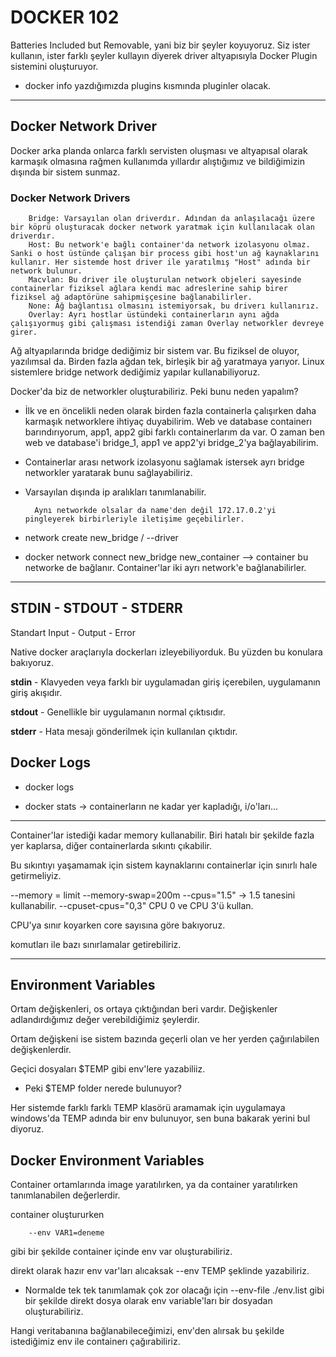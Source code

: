 <h1> DOCKER 102 </h2>

Batteries Included but Removable, yani biz bir şeyler koyuyoruz. Siz ister kullanın, ister farklı şeyler kullayın diyerek driver altyapısıyla Docker Plugin sistemini oluşturuyor.

- docker info yazdığımızda plugins kısmında pluginler olacak.

---

<h2> Docker Network Driver </h2>

Docker arka planda onlarca farklı servisten oluşması ve altyapısal olarak karmaşık olmasına rağmen kullanımda yıllardır alıştığımız ve bildiğimizin dışında bir sistem sunmaz.

<h3> Docker Network Drivers </h2>
     
        Bridge: Varsayılan olan driverdır. Adından da anlaşılacağı üzere bir köprü oluşturacak docker network yaratmak için kullanılacak olan driverdır. 
        Host: Bu network'e bağlı container'da network izolasyonu olmaz. Sanki o host üstünde çalışan bir process gibi host'un ağ kaynaklarını kullanır. Her sistemde host driver ile yaratılmış "Host" adında bir network bulunur.
        Macvlan: Bu driver ile oluşturulan network objeleri sayesinde containerlar fiziksel ağlara kendi mac adreslerine sahip birer fiziksel ağ adaptörüne sahipmişçesine bağlanabilirler.
        None: Ağ bağlantısı olmasını istemiyorsak, bu driverı kullanırız.
        Overlay: Ayrı hostlar üstündeki containerların aynı ağda çalışıyormuş gibi çalışması istendiği zaman Overlay networkler devreye girer.

Ağ altyapılarında bridge dediğimiz bir sistem var. Bu fiziksel de oluyor, yazılımsal da. Birden fazla ağdan tek, birleşik bir ağ yaratmaya yarıyor. Linux sistemlere bridge network dediğimiz yapılar kullanabiliyoruz.

Docker'da biz de networkler oluşturabiliriz. Peki bunu neden yapalım?

- İlk ve en öncelikli neden olarak birden fazla containerla çalışırken daha karmaşık networklere ihtiyaç duyabilirim. Web ve database containerı barındırıyorum, app1, app2 gibi farklı containerlarım da var. O zaman ben web ve database'i bridge_1, app1 ve app2'yi bridge_2'ya bağlayabilirim.

* Containerlar arası network izolasyonu sağlamak istersek ayrı bridge networkler yaratarak bunu sağlayabiliriz.

* Varsayılan dışında ip aralıkları tanımlanabilir.

        Aynı networkde olsalar da name'den değil 172.17.0.2'yi pingleyerek birbirleriyle iletişime geçebilirler.

* network create new_bridge / --driver
* docker network connect new_bridge new_container --> container bu networke de bağlanır. Container'lar iki ayrı network'e bağlanabilirler.

---

<h2>STDIN - STDOUT - STDERR</h2>

Standart Input - Output - Error

Native docker araçlarıyla dockerları izleyebiliyorduk. Bu yüzden bu konulara bakıyoruz.

<b>stdin</b> - Klavyeden veya farklı bir uygulamadan giriş içerebilen, uygulamanın giriş akışıdır.

<b>stdout</b> - Genellikle bir uygulamanın normal çıktısıdır.

<b>stderr</b> - Hata mesajı gönderilmek için kullanılan çıktıdır.

<h2> Docker Logs </h2>

- docker logs

- docker stats -> containerların ne kadar yer kapladığı, i/o'ları...

---

Container'lar istediği kadar memory kullanabilir. Biri hatalı bir şekilde fazla yer kaplarsa, diğer containerlarda sıkıntı çıkabilir.

Bu sıkıntıyı yaşamamak için sistem kaynaklarını containerlar için sınırlı hale getirmeliyiz.

--memory = limit
--memory-swap=200m
--cpus="1.5" -> 1.5 tanesini kullanabilir.
--cpuset-cpus="0,3" CPU 0 ve CPU 3'ü kullan.

CPU'ya sınır koyarken core sayısına göre bakıyoruz.

komutları ile bazı sınırlamalar getirebiliriz.

---

<h2> Environment Variables </h2>

Ortam değişkenleri, os ortaya çıktığından beri vardır. Değişkenler adlandırdığımız değer verebildiğimiz şeylerdir.

Ortam değişkeni ise sistem bazında geçerli olan ve her yerden çağırılabilen değişkenlerdir.

Geçici dosyaları $TEMP gibi env'lere yazabiliiz.

- Peki $TEMP folder nerede bulunuyor?

Her sistemde farklı farklı TEMP klasörü aramamak için uygulamaya windows'da TEMP adında bir env bulunuyor, sen buna bakarak yerini bul diyoruz.

<h2> Docker Environment Variables </h2>

Container ortamlarında image yaratılırken, ya da container yaratılırken tanımlanabilen değerlerdir.

container oluştururken

        --env VAR1=deneme

gibi bir şekilde container içinde env var oluşturabiliriz.

direkt olarak hazır env var'ları alıcaksak --env TEMP şeklinde yazabiliriz.

- Normalde tek tek tanımlamak çok zor olacağı için --env-file ./env.list gibi bir şekilde direkt dosya olarak env variable'ları bir dosyadan oluşturabiliriz.

Hangi veritabanına bağlanabileceğimizi, env'den alırsak bu şekilde istediğimiz env ile containerı çağırabiliriz.
